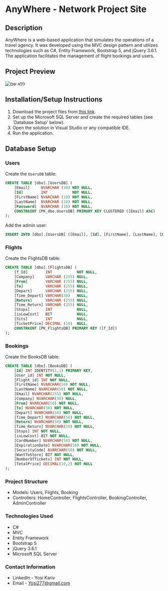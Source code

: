 # AnyWhere - Network Project Site

## Description

AnyWhere is a web-based application that simulates the operations of a travel agency. It was developed using the MVC design pattern and utilizes technologies such as C#, Entity Framework, Bootstrap 5, and jQuery 3.6.1. The application facilitates the management of flight bookings and users.

## Project Preview

![ללא שם](https://github.com/YosiKariv1/AquariumSimulator/assets/93153387/28639b1e-38f3-44ce-aa94-033f31c23b75)

## Installation/Setup Instructions

1. Download the project files from [this link](https://drive.google.com/drive/folders/1kNfYUXQvYOAkUFTHVw8bJGqTVReb3ZOy?usp=sharing).
2. Set up the Microsoft SQL Server and create the required tables (see 'Database Setup' below).
3. Open the solution in Visual Studio or any compatible IDE.
4. Run the application.

## Database Setup

### Users

Create the `UsersDB` table:

```sql
CREATE TABLE [dbo].[UsersDB] (
    [Email]     NVARCHAR (50) NOT NULL,
    [Id]        INT           NOT NULL,
    [FirstName] NVARCHAR (10) NOT NULL,
    [LastName]  NVARCHAR (10) NOT NULL,
    [Password]  NVARCHAR (10) NOT NULL,
    CONSTRAINT [PK_dbo.UsersDB] PRIMARY KEY CLUSTERED ([Email] ASC)
);
```
Add the admin user:

```sql
INSERT INTO [dbo].[UsersDB] ([Email], [Id], [FirstName], [LastName], [Password]) VALUES (N'Admin@AnyWhere.com', 1, N'Admin', N'Admin', N'/admin')
```

### Flights
Create the FlightsDB table:

```sql
CREATE TABLE [dbo].[FlightsDB] (
    [f_Id]        INT           NOT NULL,
    [Company]     VARCHAR (255) NULL,
    [From]        VARCHAR (255) NULL,
    [To]          VARCHAR (255) NULL,
    [Depart]      VARCHAR (255) NULL,
    [Time_Depart] VARCHAR(50)   NULL,
    [Return]      VARCHAR (255) NULL,
    [Time_Return] VARCHAR (255) NULL,
    [Stops]       INT           NULL,
    [isLowCost]   BIT           NULL,
    [Sits]        INT           NULL,
    [TicketPrice] DECIMAL (18)  NULL, 
    CONSTRAINT [PK_FlightsDB] PRIMARY KEY ([f_Id])
);
```

### Bookings
Create the BooksDB table:
```sql
CREATE TABLE [dbo].[BooksDB] (
    [Id] INT IDENTITY(1,1) PRIMARY KEY,
    [User_id] INT NOT NULL,
    [Flight_id] INT NOT NULL,
    [FirstName] NVARCHAR(50) NOT NULL,
    [LastName] NVARCHAR(50) NOT NULL,
    [Email] NVARCHAR(255) NOT NULL,
    [Company] NVARCHAR(50) NULL,
    [From] NVARCHAR(50) NOT NULL,
    [To] NVARCHAR(50) NOT NULL,
    [Depart] NVARCHAR(50) NOT NULL,
    [Time_Depart] NVARCHAR(50) NOT NULL,
    [Return] NVARCHAR(50) NOT NULL,
    [Time_Return] NVARCHAR(50) NOT NULL,
    [Stops] INT NOT NULL,
    [isLowCost] BIT NOT NULL,
    [CardNumber] NVARCHAR(50) NOT NULL,
    [ExpirationDate] NVARCHAR(50) NOT NULL,
    [SecurityCode] NVARCHAR(50) NOT NULL,
    [WantToStore] BIT NOT NULL,
    [NumberOfTickets] INT NOT NULL,
    [TotalPrice] DECIMAL(10,2) NOT NULL
);
```

### Project Structure
- Models: Users, Flights, Booking
- Controllers: HomeController, FlightsController, BookingController, AdminController

### Technologies Used
- C#
- MVC
- Entity Framework
- Bootstrap 5
- jQuery 3.6.1
- Microsoft SQL Server

### Contact Information
- LinkedIn - Yosi Kariv
- Email - Yosi277@gmail.com
